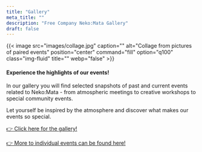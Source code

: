 ```yaml
---
title: "Gallery"
meta_title: ""
description: "Free Company Neko:Mata Gallery"
draft: false
---
```


{{< image src="images/collage.jpg" caption="" alt="Collage from pictures of paired events" position="center" command="fill" option="q100" class="img-fluid" title="" webp="false" >}}

#### Experience the highlights of our events!

In our gallery you will find selected snapshots of past and current events related to Neko:Mata - from atmospheric meetings to creative workshops to special community events.

Let yourself be inspired by the atmosphere and discover what makes our events so special.

[👉 Click here for the gallery!](https://img.electronicping.net/album/Final-Fantasy-XIV-Neko%3AMata.28i)

[👉 More to individual events can be found here!](https://img.electronicping.net/album/Final-Fantasy-XIV-Neko%3AMata.28i/sub/?sort=name_asc)